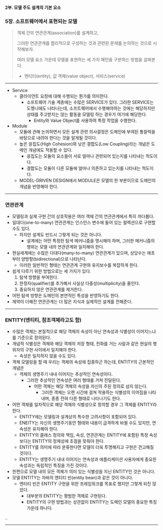 #### 2부. 모델 주도 설계의 기본 요소

### 5장. 소프트웨어에서 표현되는 모델
> 객체 간의 연관관계(association)를 설계하고,
> 
> 그러한 연관관계를 합리적으로 구성하는 것과 관련된 문제를 논의하는 것으로 시작해보자.
> 
> 여러 모델 요소 가운데 모델을 표현하는 세 가지 패턴을 구분하는 방법을 살펴본다.
> - 엔티티(entity), 값 객체(value object), 서비스(service)


---


- Service
  - 클라이언트 요청에 대해 수행되는 뭔가를 의미한다.
    - 소프트웨어 기술 계층에는 수많은 SERVICE가 있다. 그러한 SERVICE는 도멩니에도 나타나는데, 소프트웨어에서 수행해야하는 것에는 해당하지만 상태를 주고받지는 않는 활동을 모델링 하는 경우가 여기에 해당한다.
      - Entity와 Value Object를 사용하여 특정 작업을 수행한다.
- Module
  - 모듈에 관해 논의하면서 모든 설계 관련 의사결정은 도메인에 부여된 통찰력을 바탕으로 내려야 한다는 것을 알게될 것이다.
  - 높은 응집도(High Cohesion)와 낮은 결합도(Low Coupling)라는 개념은 도메인 개념에도 적용할 수 있다.
    - 응집도는 모듈의 요소들이 서로 얼마나 관련되어 있는지를 나타내는 척도이다.
    - 결합도는 모듈이 다른 모듈에 얼마나 의존하고 있는지를 나타내는 척도이다.
  - MODEL-DRIVEN DESIGN에서 MODULE은 모델의 한 부분이므로 도메인의 개념을 반영해야 한다.


---


### 연관관계
- 모델링과 실제 구현 간의 상호작용은 여러 객체 간의 연관관계에서 특히 까다롭다.
- 일대다(one-to-many) 연관관계는 인스턴스 변수에 들어 있는 컬렉션으로 구현할 수도 있다.
  - 하지만 설계도 반드시 그렇게 되는 것은 아니다.
    - 설계에는 어떤 특정한 탐색 메커니즘을 명시해야 하며, 그러한 메커니즘의 행위는 모델 내의 연관관계와 일치해야 한다.
- 현실세계에는 수많은 다대다(many-to-many) 연관관계가 있으며, 상당수는 애초부터 양방향(bidirectional)으로 나타난다.
  - 이러한 일반적인 형태는 연관관계 구현와 유지보수를 복잡하게 한다.
- 쉽게 다루기 위한 방법으로는 세 가지가 있다.
  1. 탐색 방향을 부여한다.
  2. 한정자(qualifier)를 추가해서 사실상 다중성(multiplicity)을 줄인다.
  3. 중요하지 않은 연관관계를 제거한다.
- 어떤 탐색 방향은 도메인의 본연적인 특성을 반영하기도 한다.
- 제약이 더해진 연관관계는 더 많은 지식과 실제적인 설계를 전해준다.


---


### ENTITY(엔티티, 참조객체라고도 함)
- 수많은 객체는 본질적으로 해당 객체의 속성이 아닌 연속성과 식별성이 이어지느냐를 기준으로 정의된다.
- 개념적 식별성은 객체와 해당 객체의 저장 형태, 전화를 거는 사람과 같은 현실의 행위자의 구현 사이에서 일치해야 한다.
  - 속성은 일치하지 않을 수도 있다.
- 객체 모델링을 할 때 우리는 객체의 속성에 집중하곤 하는데, ENTITY의 근본적인 개념은
  - 객체의 생명주기 내내 이어지는 추상적인 연속성이다.
    - 그러한 추상적인 연속성은 여러 형태를 거쳐 전달된다.
      - 어떤 객체는 해당 객체의 속성을 자신의 주된 정의로 삼지 않는다.
        - 그러한 객체는 오랜 시간에 걸쳐 작용하는 식별성의 이어짐을 나타내며, 종종 전혀 다른 형태로 나타나기도 한다.
- 어떤 객체를 일차적으로 해당 객체의 식별성으로 정의할 경우 그 객체를 ENTITY라 한다.
  - ENTITY에는 모델링과 설계상의 특수한 고려사항이 포함되어 있다.
  - ENEITY는 자신의 생명주기동안 형태와 내용이 급격하게 바뀔 수도 있지만, 연속성은 유지해야 한다.
  - ENTITY의 클래스 정의와 책임, 속성, 연관관계는 ENTITY에 포함된 특정 속성보다는 ENTITY의 정체성에 초점을 맞춰야 한다.
  - ENTITY를 의미에 따라 분류한다면 모델이 더욱 투명해지고 구현은 견고해질 것이다.
  - ENTITY는 생명주기 내내 이어지는 연속성과 애플리케이션 사용자에게 중요한 속성과는 독립적인 특징을 가진 것이다.
- 한편으로 모델 내의 모든 객체가 의미 있는 식별성을 지닌 ENTITY인 것은 아니다.
- 모델 ENTITY는 자바의 엔티티 빈(entity bean)과 같은 것이 아니다.
  - 엔티티 빈은 ENTITY 구현을 위한 프레임워크를 목표로 했지만 그렇게 되진 않았다.
    - 대부분의 ENTITY는 평범한 객체로 구현된다.
    - ENTITY의 구현 방법과는 상관없이 ENTITY는 도메인 모델의 중요한 특징 가운데 하나다.


..


---



